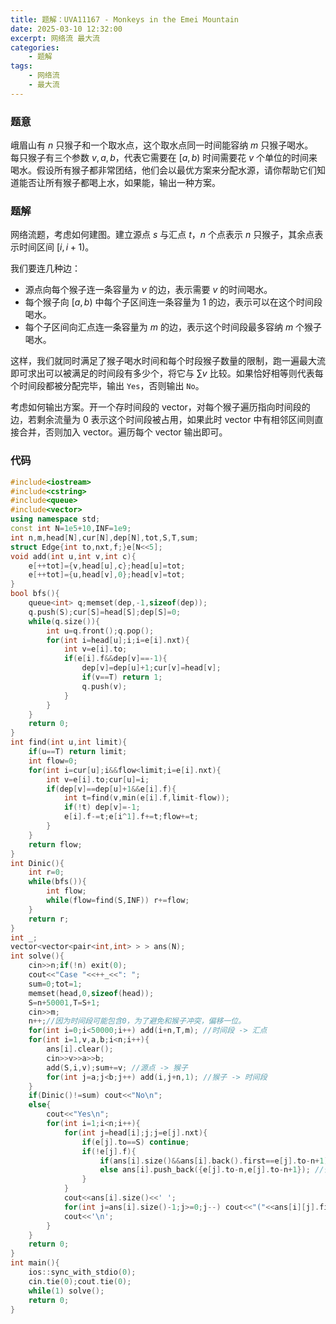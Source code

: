 ```yaml
---
title: 题解：UVA11167 - Monkeys in the Emei Mountain
date: 2025-03-10 12:32:00
excerpt: 网络流 最大流
categories: 
    - 题解
tags: 
    - 网络流
    - 最大流
---
```


### 题意
峨眉山有 $n$ 只猴子和一个取水点，这个取水点同一时间能容纳 $m$ 只猴子喝水。  
每只猴子有三个参数 $v,a,b$，代表它需要在 $[a,b)$ 时间需要花 $v$ 个单位的时间来喝水。假设所有猴子都非常团结，他们会以最优方案来分配水源，请你帮助它们知道能否让所有猴子都喝上水，如果能，输出一种方案。

### 题解
网络流题，考虑如何建图。建立源点 $s$ 与汇点 $t$，$n$ 个点表示 $n$ 只猴子，其余点表示时间区间 $[i,i+1)$。

我们要连几种边：
- 源点向每个猴子连一条容量为 $v$ 的边，表示需要 $v$ 的时间喝水。
- 每个猴子向 $[a,b)$ 中每个子区间连一条容量为 $1$ 的边，表示可以在这个时间段喝水。
- 每个子区间向汇点连一条容量为 $m$ 的边，表示这个时间段最多容纳 $m$ 个猴子喝水。

这样，我们就同时满足了猴子喝水时间和每个时段猴子数量的限制，跑一遍最大流即可求出可以被满足的时间段有多少个，将它与 $\sum v$ 比较。如果恰好相等则代表每个时间段都被分配完毕，输出 `Yes`，否则输出 `No`。

考虑如何输出方案。开一个存时间段的 vector，对每个猴子遍历指向时间段的边，若剩余流量为 $0$ 表示这个时间段被占用，如果此时 vector 中有相邻区间则直接合并，否则加入 vector。遍历每个 vector 输出即可。

### 代码
```cpp
#include<iostream>
#include<cstring>
#include<queue>
#include<vector>
using namespace std;
const int N=1e5+10,INF=1e9;
int n,m,head[N],cur[N],dep[N],tot,S,T,sum;
struct Edge{int to,nxt,f;}e[N<<5];
void add(int u,int v,int c){
    e[++tot]={v,head[u],c};head[u]=tot;
    e[++tot]={u,head[v],0};head[v]=tot;
}
bool bfs(){
    queue<int> q;memset(dep,-1,sizeof(dep));
    q.push(S);cur[S]=head[S];dep[S]=0;
    while(q.size()){
        int u=q.front();q.pop();
        for(int i=head[u];i;i=e[i].nxt){
            int v=e[i].to;
            if(e[i].f&&dep[v]==-1){
                dep[v]=dep[u]+1;cur[v]=head[v];
                if(v==T) return 1;
                q.push(v);
            }
        }
    }
    return 0;
}
int find(int u,int limit){
    if(u==T) return limit;
    int flow=0;
    for(int i=cur[u];i&&flow<limit;i=e[i].nxt){
        int v=e[i].to;cur[u]=i;
        if(dep[v]==dep[u]+1&&e[i].f){
            int t=find(v,min(e[i].f,limit-flow));
            if(!t) dep[v]=-1;
            e[i].f-=t;e[i^1].f+=t;flow+=t;
        }
    }
    return flow;
}
int Dinic(){
    int r=0;
    while(bfs()){
        int flow;
        while(flow=find(S,INF)) r+=flow;
    }
    return r;
}
int _;
vector<vector<pair<int,int> > > ans(N);
int solve(){
    cin>>n;if(!n) exit(0);
    cout<<"Case "<<++_<<": ";
    sum=0;tot=1;
    memset(head,0,sizeof(head));
    S=n+50001,T=S+1;
    cin>>m;
    n++;//因为时间段可能包含0，为了避免和猴子冲突，偏移一位。
    for(int i=0;i<50000;i++) add(i+n,T,m); //时间段 -> 汇点
    for(int i=1,v,a,b;i<n;i++){
        ans[i].clear();
        cin>>v>>a>>b;
        add(S,i,v);sum+=v; //源点 -> 猴子
        for(int j=a;j<b;j++) add(i,j+n,1); //猴子 -> 时间段
    }
    if(Dinic()!=sum) cout<<"No\n";
    else{
        cout<<"Yes\n";
        for(int i=1;i<n;i++){
            for(int j=head[i];j;j=e[j].nxt){
                if(e[j].to==S) continue;
                if(!e[j].f){
                    if(ans[i].size()&&ans[i].back().first==e[j].to-n+1) ans[i].back().first--; //原来有相邻区间，合并
                    else ans[i].push_back({e[j].to-n,e[j].to-n+1}); //否则加进去新的
                }
            }
            cout<<ans[i].size()<<' ';
            for(int j=ans[i].size()-1;j>=0;j--) cout<<"("<<ans[i][j].first<<","<<ans[i][j].second<<") ";
            cout<<'\n';
        }
    }
    return 0;
}
int main(){
    ios::sync_with_stdio(0);
    cin.tie(0);cout.tie(0);
    while(1) solve();
    return 0;
}
```